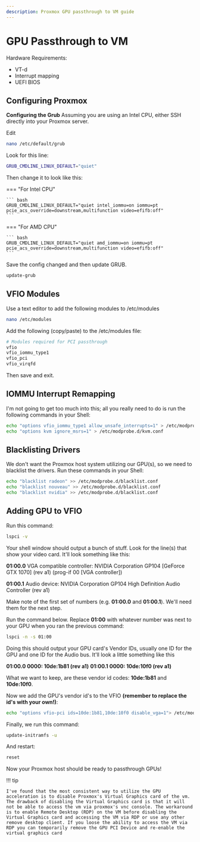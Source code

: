 ```yaml
---
description: Proxmox GPU passthrough to VM guide
---
```


# GPU Passthrough to VM

Hardware Requirements:

- VT-d
- Interrupt mapping
- UEFI BIOS

## Configuring Proxmox

**Configuring the Grub**
Assuming you are using an Intel CPU, either SSH directly into your Proxmox server.

Edit

```bash
nano /etc/default/grub
```

Look for this line:

```bash
GRUB_CMDLINE_LINUX_DEFAULT="quiet"
```

Then change it to look like this:

=== "For Intel CPU"

    ``` bash
    GRUB_CMDLINE_LINUX_DEFAULT="quiet intel_iommu=on iommu=pt pcie_acs_override=downstream,multifunction video=efifb:off"
    ```

=== "For AMD CPU"

    ``` bash
    GRUB_CMDLINE_LINUX_DEFAULT="quiet amd_iommu=on iommu=pt pcie_acs_override=downstream,multifunction video=efifb:off"
    ```

Save the config changed and then update GRUB.

```bash
update-grub
```

## VFIO Modules

Use a text editor to add the following modules to /etc/modules

```bash
nano /etc/modules
```

Add the following (copy/paste) to the /etc/modules file:

```bash
# Modules required for PCI passthrough
vfio
vfio_iommu_type1
vfio_pci
vfio_virqfd
```

Then save and exit.

## IOMMU Interrupt Remapping

I'm not going to get too much into this; all you really need to do is run the following commands in your Shell:

```bash
echo "options vfio_iommu_type1 allow_unsafe_interrupts=1" > /etc/modprobe.d/iommu_unsafe_interrupts.conf
echo "options kvm ignore_msrs=1" > /etc/modprobe.d/kvm.conf
```

## Blacklisting Drivers

We don't want the Proxmox host system utilizing our GPU(s), so we need to blacklist the drivers. Run these commands in your Shell:

```bash
echo "blacklist radeon" >> /etc/modprobe.d/blacklist.conf
echo "blacklist nouveau" >> /etc/modprobe.d/blacklist.conf
echo "blacklist nvidia" >> /etc/modprobe.d/blacklist.conf
```

## Adding GPU to VFIO

Run this command:

```bash
lspci -v
```

Your shell window should output a bunch of stuff. Look for the line(s) that show your video card. It'll look something like this:

**01:00.0** VGA compatible controller: NVIDIA Corporation GP104 [GeForce GTX 1070] (rev a1) (prog-if 00 [VGA controller])

**01:00.1** Audio device: NVIDIA Corporation GP104 High Definition Audio Controller (rev a1)

Make note of the first set of numbers (e.g. **01:00.0** and **01:00.1**). We'll need them for the next step.

Run the command below. Replace **01:00** with whatever number was next to your GPU when you ran the previous command:

```bash
lspci -n -s 01:00
```

Doing this should output your GPU card's Vendor IDs, usually one ID for the GPU and one ID for the Audio bus. It'll look a little something like this

**01:00.0 0000: 10de:1b81 (rev a1)**
**01:00.1 0000: 10de:10f0 (rev a1)**

What we want to keep, are these vendor id codes: **10de:1b81** and **10de:10f0**.

Now we add the GPU's vendor id's to the VFIO **(remember to replace the id's with your own!)**:

```bash
echo "options vfio-pci ids=10de:1b81,10de:10f0 disable_vga=1"> /etc/modprobe.d/vfio.conf
```

Finally, we run this command:

```bash
update-initramfs -u
```

And restart:

```bash
reset
```

Now your Proxmox host should be ready to passthrough GPUs!

!!! tip

    I've found that the most consistent way to utilize the GPU acceleration is to disable Proxmox's Virtual Graphics card of the vm. The drawback of disabling the Virtual Graphics card is that it will not be able to access the vm via proxmox's vnc console. The workaround is to enable Remote Desktop (RDP) on the VM before disabling the Virtual Graphics card and accessing the VM via RDP or use any other remove desktop client. If you loose the ability to access the VM via RDP you can temporarily remove the GPU PCI Device and re-enable the virtual graphics card
